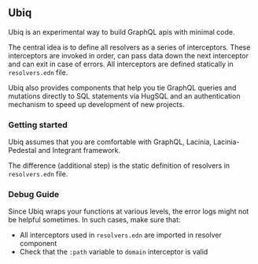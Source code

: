 ## Ubiq

Ubiq is an experimental way to build GraphQL apis with minimal code.

The central idea is to define all resolvers as a series of interceptors. These interceptors are invoked in order, can pass data down the next interceptor and can exit in case of errors. All interceptors are defined statically in `resolvers.edn` file.

Ubiq also provides components that help you tie GraphQL queries and mutations directly to SQL statements via HugSQL and an authentication mechanism to speed up development of new projects.


### Getting started

Ubiq assumes that you are comfortable with GraphQL, Lacinia, Lacinia-Pedestal and Integrant framework.

The difference (additional step) is the static definition of resolvers in `resolvers.edn` file.


### Debug Guide

Since Ubiq wraps your functions at various levels, the error logs might not be helpful sometimes. In such cases, make sure that:
- All interceptors used in `resolvers.edn` are imported in resolver component
- Check that the `:path` variable to `domain` interceptor is valid
